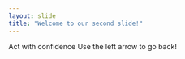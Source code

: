 ```yaml
---
layout: slide
title: "Welcome to our second slide!"
---
```

Act with confidence
Use the left arrow to go back!
